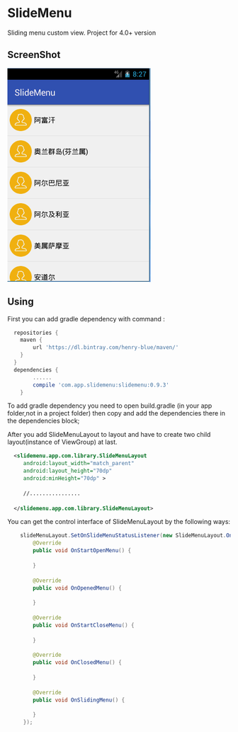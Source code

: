# SlideMenu
Sliding menu custom view. Project for 4.0+ version
## ScreenShot
![](https://github.com/henry-blue/SlideMenu/raw/master/screenShot.gif)

## Using
First you can add gradle dependency with command :
```groovy
  repositories {
    maven {
        url 'https://dl.bintray.com/henry-blue/maven/'
    }
  }
  dependencies {
	    ......
	    compile 'com.app.slidemenu:slidemenu:0.9.3'
	}

```
To add gradle dependency you need to open build.gradle (in your app folder,not in a project folder) then copy and add the dependencies there in the dependencies block;

After you add SlideMenuLayout to layout and have to create two child layout(instance of ViewGroup) at last. 
```xml
  <slidemenu.app.com.library.SlideMenuLayout
     android:layout_width="match_parent"
     android:layout_height="70dp"
     android:minHeight="70dp" >
   
     //................
   
  </slidemenu.app.com.library.SlideMenuLayout>
```

You can get the control interface of SlideMenuLayout by the following ways:

```java
    slideMenuLayout.SetOnSlideMenuStatusListener(new SlideMenuLayout.OnSlideMenuStatusListener() {
        @Override
        public void OnStartOpenMenu() {
                
        }

        @Override
        public void OnOpenedMenu() {
               
        }

        @Override
        public void OnStartCloseMenu() {

        }

        @Override
        public void OnClosedMenu() {
                   
        }

        @Override
        public void OnSlidingMenu() {

        }
     });
```



